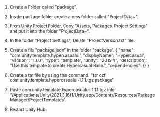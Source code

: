 1. Create a Folder called "package".

2. Inside package folder create a new folder called "ProjectData~".

3. From Unity Project Folder, Copy "Assets, Packages, Project Settings" and put it into the folder "ProjectData~".

4. In the folder "Project Settings", Delete "ProjectVersion.txt" file.

5. Create a file "package.json" in the folder "package".
	{
		"name": "com.unity.template.hypercasualui",
		"displayName": "Hypercasual",
		"version": "1.1.0",
		"type": "template",
		"unity": "2019.4",
		"description": "Use this template to create Hypercasual Base.",
		"dependencies": {}
	}

6. Create a tar file by using this command.
	"tar czf com.unity.template.hypercasualui-1.1.1.tgz package"

7. Paste com.unity.template.hypercasualui-1.1.1.tgz into "/Applications/Unity/2021.3.16f1/Unity.app/Contents/Resources/PackageManager/ProjectTemplates".

8. Restart Unity Hub.